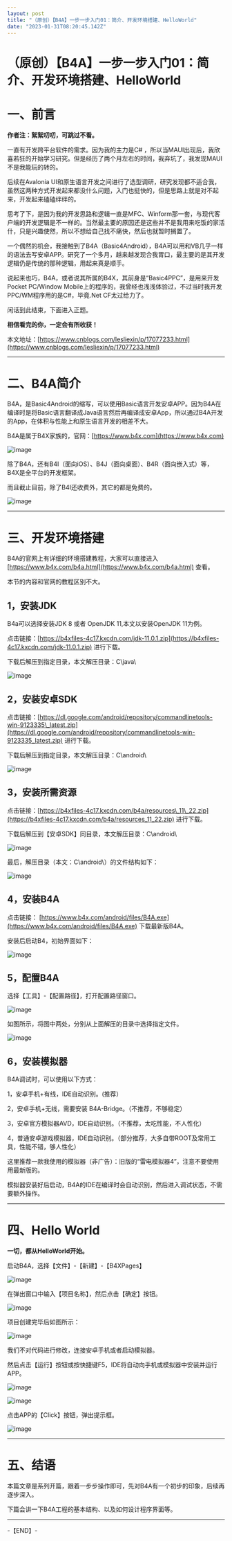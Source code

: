 ```yaml
---
layout: post
title: "（原创）【B4A】一步一步入门01：简介、开发环境搭建、HelloWorld"
date: "2023-01-31T08:20:45.142Z"
---
```

（原创）【B4A】一步一步入门01：简介、开发环境搭建、HelloWorld
======================================

一、前言
====

**作者注：絮絮叨叨，可跳过不看。**

一直有开发跨平台软件的需求。因为我的主力是C# ，所以当MAUI出现后，我欣喜若狂的开始学习研究。但是经历了两个月左右的时间，我弃坑了，我发现MAUI不是我能玩的转的。

后续在Avalonia UI和原生语言开发之间进行了选型调研，研究发现都不适合我，虽然这两种方式开发起来都没什么问题，入门也挺快的，但是思路上就是对不起来，开发起来磕磕绊绊的。

思考了下，是因为我的开发思路和逻辑一直是MFC、Winform那一套，与现代客户端的开发逻辑是不一样的。当然最主要的原因还是这些并不是我用来吃饭的家活什，只是兴趣使然，所以不想给自己找不痛快，然后也就暂时搁置了。

一个偶然的机会，我接触到了B4A（Basic4Android），B4A可以用和VB几乎一样的语法去写安卓APP。研究了一个多月，越来越发现合我胃口，最主要的是其开发逻辑仍是传统的那种逻辑，用起来真是顺手。

说起来也巧，B4A，或者说其所属的B4X，其前身是“Basic4PPC”，是用来开发Pocket PC/Window Mobile上的程序的，我曾经也浅浅体验过，不过当时我开发PPC/WM程序用的是C#，毕竟.Net CF太过给力了。

闲话到此结束，下面进入正题。

**相信看完的你，一定会有所收获！**

本文地址：[https://www.cnblogs.com/lesliexin/p/17077233.html](https://www.cnblogs.com/lesliexin/p/17077233.html)

* * *

二、B4A简介
=======

B4A，是Basic4Android的缩写，可以使用Basic语言开发安卓APP。因为B4A在编译时是将Basic语言翻译成Java语言然后再编译成安卓App，所以通过B4A开发的App，在体积与性能上和原生语言开发的相差不大。

B4A是属于B4X家族的，官网：[https://www.b4x.com](https://www.b4x.com)

![image](https://img2023.cnblogs.com/blog/1686429/202301/1686429-20230130205512362-659778691.png)

除了B4A，还有B4I（面向iOS）、B4J（面向桌面）、B4R（面向嵌入式）等，B4X是全平台的开发框架。

而且截止目前，除了B4I还收费外，其它的都是免费的。

![image](https://img2023.cnblogs.com/blog/1686429/202301/1686429-20230130205525507-557393007.png)

* * *

三、开发环境搭建
========

B4A的官网上有详细的环境搭建教程，大家可以直接进入 [https://www.b4x.com/b4a.html](https://www.b4x.com/b4a.html) 查看。

本节的内容和官网的教程区别不大。

1，安装JDK
-------

B4a可以选择安装JDK 8 或者 OpenJDK 11,本文以安装OpenJDK 11为例。

点击链接：[https://b4xfiles-4c17.kxcdn.com/jdk-11.0.1.zip](https://b4xfiles-4c17.kxcdn.com/jdk-11.0.1.zip) 进行下载。

下载后解压到指定目录，本文解压目录：C\\java\\

![image](https://img2023.cnblogs.com/blog/1686429/202301/1686429-20230130205541295-1990003950.png)

2，安装安卓SDK
---------

点击链接：[https://dl.google.com/android/repository/commandlinetools-win-9123335\_latest.zip](https://dl.google.com/android/repository/commandlinetools-win-9123335_latest.zip) 进行下载。

下载后解压到指定目录，本文解压目录：C\\android\\

![image](https://img2023.cnblogs.com/blog/1686429/202301/1686429-20230130205554468-203126749.png)

3，安装所需资源
--------

点击链接：[https://b4xfiles-4c17.kxcdn.com/b4a/resources\_11\_22.zip](https://b4xfiles-4c17.kxcdn.com/b4a/resources_11_22.zip) 进行下载。

下载后解压到【安卓SDK】同目录，本文解压目录：C\\android\\

![image](https://img2023.cnblogs.com/blog/1686429/202301/1686429-20230130205602650-1216931259.png)

最后，解压目录（本文：C\\android\\）的文件结构如下：

![image](https://img2023.cnblogs.com/blog/1686429/202301/1686429-20230130205607936-2052626938.png)

4，安装B4A
-------

点击链接： [https://www.b4x.com/android/files/B4A.exe](https://www.b4x.com/android/files/B4A.exe) 下载最新版B4A。

安装后启动B4，初始界面如下：

![image](https://img2023.cnblogs.com/blog/1686429/202301/1686429-20230130205619156-1719155703.png)

5，配置B4A
-------

选择【工具】-【配置路径】，打开配置路径窗口。

![image](https://img2023.cnblogs.com/blog/1686429/202301/1686429-20230130205631750-830259002.png)

如图所示，将图中两处，分别从上面解压的目录中选择指定文件。

![image](https://img2023.cnblogs.com/blog/1686429/202301/1686429-20230130205641364-687757925.png)

6，安装模拟器
-------

B4A调试时，可以使用以下方式：

1，安卓手机+有线，IDE自动识别。(推荐）

2，安卓手机+无线，需要安装 B4A-Bridge。（不推荐，不够稳定）

3，安卓官方模拟器AVD，IDE自动识别。（不推荐，太吃性能，不人性化）

4，普通安卓游戏模拟器，IDE自动识别。（部分推荐，大多自带ROOT及常用工具，性能不错，够人性化）

这里推荐一款我使用的模拟器（非广告）：旧版的“雷电模拟器4”，注意不要使用用最新版的。

模拟器安装好后启动，B4A的IDE在编译时会自动识别，然后进入调试状态，不需要额外操作。

* * *

四、Hello World
=============

**一切，都从HelloWorld开始。**

启动B4A，选择【文件】-【新建】-【B4XPages】

![image](https://img2023.cnblogs.com/blog/1686429/202301/1686429-20230130205805087-200904080.png)

在弹出窗口中输入【项目名称】，然后点击【确定】按钮。

![image](https://img2023.cnblogs.com/blog/1686429/202301/1686429-20230130205810517-1372861055.png)

项目创建完毕后如图所示：

![image](https://img2023.cnblogs.com/blog/1686429/202301/1686429-20230130205819325-1253818979.png)

我们不对代码进行修改，连接安卓手机或者启动模拟器。

然后点击【运行】按钮或按快捷键F5，IDE将自动向手机或模拟器中安装并运行APP。

![image](https://img2023.cnblogs.com/blog/1686429/202301/1686429-20230130205833144-1328991801.png)

![image](https://img2023.cnblogs.com/blog/1686429/202301/1686429-20230130205851945-1085462784.png)

点击APP的【Click】按钮，弹出提示框。

![image](https://img2023.cnblogs.com/blog/1686429/202301/1686429-20230130205859533-159974657.png)

* * *

五、结语
====

本篇文章是系列开篇，跟着一步步操作即可，先对B4A有一个初步的印象，后续再逐步深入。

下篇会讲一下B4A工程的基本结构、以及如何设计程序界面等。

* * *

\-【END】-